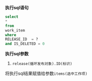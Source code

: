<p class="panel-title"><b>执行sql语句</b></p>

```sql
select
*
from
work_item
where
RELEASE_ID  = ?
and IS_DELETED = 0
```

<p class="panel-title"><b>执行sql参数</b></p>

1. `release(循环发布对象).ID(标识)`

将执行sql结果赋值给参数`items(选中工作项)`
